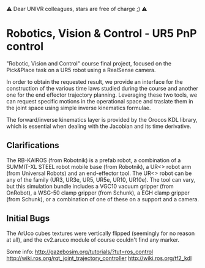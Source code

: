 ⚠ Dear UNIVR colleagues, stars are free of charge ;) ⚠

# Robotics, Vision & Control - UR5 PnP control
"Robotic, Vision and Control" course final project, focused on the Pick&amp;Place task on a UR5 robot using a RealSense camera.

In order to obtain the requested result, we provide an interface for the construction of the various time laws studied during the course and another one for the end effector trajectory planning. Leveraging these two tools, we can request specific motions in the operational space and traslate them in the joint space using simple inverse kinematics formulae.

The forward/inverse kinematics layer is provided by the Orocos KDL library, which is essential when dealing with the Jacobian and its time derivative.



## Clarifications

The RB-KAIROS (from Robotnik) is a prefab robot, a combination of a SUMMIT-XL STEEL robot mobile base (from Robotnik), a UR<> robot arm (from Universal Robots) and an end-effector tool.
The UR<> robot can be any of the family (UR3, UR3e, UR5, UR5e, UR10, UR10e).
The tool can vary, but this simulation bundle includes a VGC10 vacuum gripper (from OnRobot), a WSG-50 clamp gripper (from Schunk), a EGH clamp gripper (from Schunk), or a combination of one of these on a support and a camera.


## Initial Bugs

The ArUco cubes textures were vertically flipped (seemingly for no reason at all), and the cv2.aruco module of course couldn't find any marker.



Some info:
http://gazebosim.org/tutorials/?tut=ros_control
http://wiki.ros.org/rqt_joint_trajectory_controller
http://wiki.ros.org/tf2_kdl

